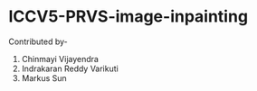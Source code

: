 # ICCV5-PRVS-image-inpainting

Contributed by-
  1. Chinmayi Vijayendra
  2. Indrakaran Reddy Varikuti
  3. Markus Sun

